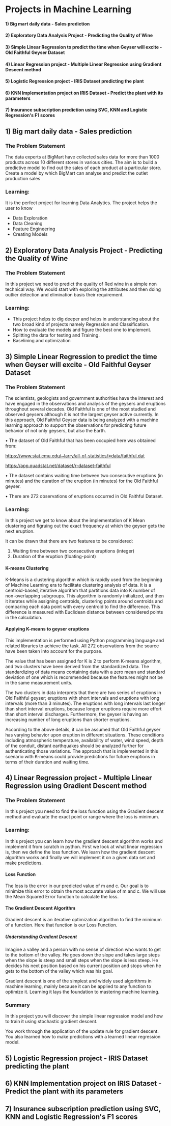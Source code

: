 # Projects in Machine Learning

#### 1) Big mart daily data - Sales prediction  
#### 2) Exploratory Data Analysis Project - Predicting the Quality of Wine
#### 3) Simple Linear Regression to predict the time when Geyser will excite - Old Faithful Geyser Dataset
#### 4) Linear Regression project - Multiple Linear Regression using Gradient Descent method
#### 5) Logistic Regression project - IRIS Dataset predicting the plant 
#### 6) KNN Implementation project on IRIS Dataset - Predict the plant with its parameters
#### 7) Insurance subscription prediction using SVC, KNN and Logistic Regression's F1 scores



## 1) Big mart daily data - Sales prediction  

### The Problem Statement

The data experts at BigMart have collected sales data for more than 1000 products across 10 different stores in various cities. The aim is to build a predictive model to find out the sales of each product at a particular store. Create a model by which BigMart can analyse and predict the outlet production sales

### Learning:

It is the perfect project for learning Data Analytics. The project helps the user to know 
- Data Exploration
- Data Cleaning
- Feature Engineering
- Creating Models


## 2) Exploratory Data Analysis Project - Predicting the Quality of Wine

### The Problem Statement

In this project we need to predict the quality of Red wine in a simple non technical way. We would start with exploring the attributes and then doing outlier detection and elimination basis their requirement. 

### Learning:

- This project helps to dig deeper and helps in understanding about the two broad kind of projects namely Regression and Classification.
- How to evaluate the models and figure the best one to implement.
- Splitting the data for testing and Training.
- Baselining and optimization

## 3) Simple Linear Regression to predict the time when Geyser will excite - Old Faithful Geyser Dataset

### The Problem Statement

The scientists, geologists and government authorities have the interest and have engaged in the observations and analysis of the geysers and eruptions throughout several decades. Old Faithful is one of the most studied and observed geysers although it is not the largest geyser active currently. In this approach, Old Faithful Geyser data is being analyzed with a machine learning approach to support the observations for predicting future behavior of not only geysers, but also the Earth.

• The dataset of Old Faithful that has been occupied here was obtained from:

https://www.stat.cmu.edu/~larry/all-of-statistics/=data/faithful.dat

https://app.quadstat.net/dataset/r-dataset-faithful

• The dataset contains waiting time between two consecutive eruptions (in minutes) and the duration of the eruption (in minutes) for the Old Faithful geyser.

• There are 272 observations of eruptions occurred in Old Faithful Dataset.

### Learning:

In this project we get to know about the implementation of K Mean clustering and figruing out the exact frequency at which the geyser gets the next eruption.

It can be drawn that there are two features to be considered:
1. Waiting time between two consecutive eruptions (integer)
2. Duration of the eruption (floating-point)

#### K-means Clustering
K-Means is a clustering algorithm which is rapidly used from the beginning of Machine Learning era to facilitate clustering analysis of data. It is a centroid-based, iterative algorithm that partitions data into K number of non-overlapping subgroups. This algorithm is randomly initialized, and then it iterates while assigning centroids, clustering points around centroids and comparing each data point with every centroid to find the difference. This difference is measured with Euclidean distance between considered points in the calculation.

#### Applying K-means to geyser eruptions
This implementation is performed using Python programming language and related libraries to achieve the task. All 272 observations from the source have been taken into account for the purpose.

The value that has been assigned for K is 2 to perform K-means algorithm, and two clusters have been derived from the standardized data. The standardizing of data means containing data with a zero mean and standard deviation of one which is recommended because the features might not be in the same measurement units.

The two clusters in data interprets that there are two series of eruptions in Old Faithful geyser; eruptions with short intervals and eruptions with long intervals (more than 3 minutes). The eruptions with long intervals last longer than short interval eruptions, because longer eruptions require more effort than short interval discharges. Furthermore, the geyser is having an increasing number of long eruptions than shorter eruptions.

According to the above details, it can be assumed that Old Faithful geyser has varying behavior upon eruption in different situations. These conditions including atmospheric temperature, availability of water, wind speed, depth of the conduit, distant earthquakes should be analyzed further for authenticating those variations. The approach that is implemented in this scenario with K-means could provide predictions for future eruptions in terms of their duration and waiting time.

## 4) Linear Regression project - Multiple Linear Regression using Gradient Descent method

### The Problem Statement

In this project you need to find the  loss function using the Gradient descent method and evaluate the exact point or range where the loss is minimum.

### Learning:

In this project you can learn how the gradient descent algorithm works and implement it from scratch in python. First we look at what linear regression is, then we define the loss function. We learn how the gradient descent algorithm works and finally we will implement it on a given data set and make predictions.

#### Loss Function
The loss is the error in our predicted value of m and c. Our goal is to minimize this error to obtain the most accurate value of m and c.
We will use the Mean Squared Error function to calculate the loss. 

#### The Gradient Descent Algorithm
Gradient descent is an iterative optimization algorithm to find the minimum of a function. Here that function is our Loss Function.

##### Understanding Gradient Descent
Imagine a valley and a person with no sense of direction who wants to get to the bottom of the valley. He goes down the slope and takes large steps when the slope is steep and small steps when the slope is less steep. He decides his next position based on his current position and stops when he gets to the bottom of the valley which was his goal.

Gradient descent is one of the simplest and widely used algorithms in machine learning, mainly because it can be applied to any function to optimize it. Learning it lays the foundation to mastering machine learning.


### Summary
In this project you will discover the simple linear regression model and how to train it using stochastic gradient descent.

You work through the application of the update rule for gradient descent. You also learned how to make predictions with a learned linear regression model.



## 5) Logistic Regression project - IRIS Dataset predicting the plant 
## 6) KNN Implementation project on IRIS Dataset - Predict the plant with its parameters
## 7) Insurance subscription prediction using SVC, KNN and Logistic Regression's F1 scores





